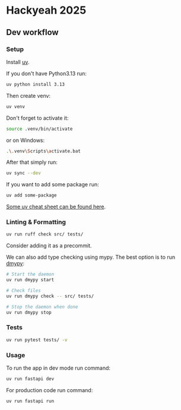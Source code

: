 # Hackyeah 2025

## Dev workflow

### Setup

Install [uv](https://docs.astral.sh/uv/getting-started/installation/).

If you don't have Python3.13 run:

```bash
uv python install 3.13
```

Then create venv:

```bash
uv venv
```

Don't forget to activate it:

```bash
source .venv/bin/activate
```

or on Windows:

```bash
.\.venv\Scripts\activate.bat
```

After that simply run:

```bash
uv sync --dev
```

If you want to add some package run:

```bash
uv add some-package
```

[Some uv cheat sheet can be found here](https://gist.github.com/gwangjinkim/70b353e63492e2bdd37f24b441b128b4).

### Linting & Formatting

```bash
uv run ruff check src/ tests/
```

Consider adding it as a precommit.

We can also add type checking using mypy. The best option is to run [dmypy](https://mypy.readthedocs.io/en/stable/mypy_daemon.html):

```bash
# Start the daemon
uv run dmypy start

# Check files
uv run dmypy check -- src/ tests/

# Stop the daemon when done
uv run dmypy stop
```

### Tests

```bash
uv run pytest tests/ -v
```

### Usage

To run the app in dev mode run command:

```bash
uv run fastapi dev
```

For production code run command:

```bash
uv run fastapi run
```
